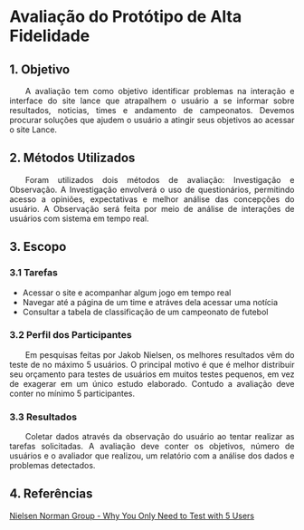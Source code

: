 # Avaliação do Protótipo de Alta Fidelidade

## 1. Objetivo

<p align="justify">&emsp;&emsp;A avaliação tem como objetivo identificar problemas na interação e interface do site lance que atrapalhem o usuário
a se informar sobre resultados, noticias, times e andamento de campeonatos. Devemos procurar soluções que ajudem o usuário a atingir seus objetivos ao acessar o site Lance.</p>

## 2. Métodos Utilizados

<p align="justify">&emsp;&emsp;Foram utilizados dois métodos de avaliação: Investigação e Observação.
A Investigação envolverá o uso de questionários, permitindo acesso a opiniões, expectativas e melhor análise das concepções do usuário.
A Observação será feita por meio de análise de interações de usuários com sistema em tempo real.</p>

## 3. Escopo

### 3.1 Tarefas

- Acessar o site e acompanhar algum jogo em tempo real
- Navegar até a página de um time e atráves dela acessar uma notícia
- Consultar a tabela de classificação de um campeonato de futebol

### 3.2 Perfil dos Participantes

<p align="justify">&emsp;&emsp;Em pesquisas feitas por Jakob Nielsen, os melhores resultados vêm do teste de no máximo 5 usuários. O principal motivo é que é melhor distribuir seu orçamento para testes de usuários em muitos testes pequenos, em vez de exagerar em um único estudo elaborado.
Contudo a avaliação deve conter no mínimo 5 participantes.</p>

### 3.3 Resultados

<p align="justify">&emsp;&emsp;Coletar dados através da observação do usuário ao tentar realizar as tarefas solicitadas. A avaliação deve conter os objetivos, número de usuários e o avaliador que realizou, um relatório com a análise dos dados e problemas detectados.</p>

## 4. Referências

[Nielsen Norman Group - Why You Only Need to Test with 5 Users](https://www.nngroup.com/articles/why-you-only-need-to-test-with-5-users/)
